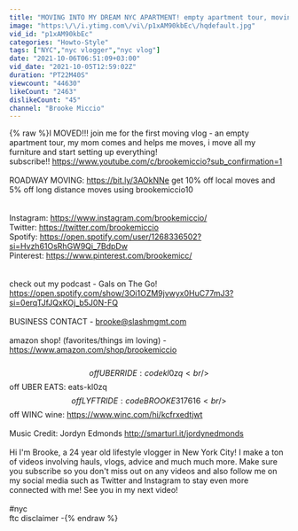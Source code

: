 ```yaml
---
title: "MOVING INTO MY DREAM NYC APARTMENT! empty apartment tour, moving vlog #1"
image: "https:\/\/i.ytimg.com\/vi\/p1xAM90kbEc\/hqdefault.jpg"
vid_id: "p1xAM90kbEc"
categories: "Howto-Style"
tags: ["NYC","nyc vlogger","nyc vlog"]
date: "2021-10-06T06:51:09+03:00"
vid_date: "2021-10-05T12:59:02Z"
duration: "PT22M40S"
viewcount: "44630"
likeCount: "2463"
dislikeCount: "45"
channel: "Brooke Miccio"
---
```

{% raw %}I MOVED!!!  join me for the first moving vlog - an empty apartment tour, my mom comes and helps me moves, i move all my furniture and start setting up everything!<br />subscribe!! <a rel="nofollow" target="blank" href="https://www.youtube.com/c/brookemiccio?sub_confirmation=1">https://www.youtube.com/c/brookemiccio?sub_confirmation=1</a><br /><br />ROADWAY MOVING:  <a rel="nofollow" target="blank" href="https://bit.ly/3AOkNNe">https://bit.ly/3AOkNNe</a> get 10% off local moves and 5% off long distance moves using brookemiccio10<br /><br /><br />Instagram: <a rel="nofollow" target="blank" href="https://www.instagram.com/brookemiccio/">https://www.instagram.com/brookemiccio/</a><br />Twitter: <a rel="nofollow" target="blank" href="https://twitter.com/brookemiccio">https://twitter.com/brookemiccio</a><br />Spotify: <a rel="nofollow" target="blank" href="https://open.spotify.com/user/1268336502?si=Hvzh61OsRhGW9Qi_7BdpDw">https://open.spotify.com/user/1268336502?si=Hvzh61OsRhGW9Qi_7BdpDw</a><br />Pinterest: <a rel="nofollow" target="blank" href="https://www.pinterest.com/brookemicc/">https://www.pinterest.com/brookemicc/</a><br /><br /><br />check out my podcast - Gals on The Go!<br /><a rel="nofollow" target="blank" href="https://open.spotify.com/show/3Oi1OZM9jvwyx0HuC77mJ3?si=0erqTJfJQxKOj_b5J0N-FQ">https://open.spotify.com/show/3Oi1OZM9jvwyx0HuC77mJ3?si=0erqTJfJQxKOj_b5J0N-FQ</a><br /><br />BUSINESS CONTACT - brooke@slashmgmt.com<br /><br />amazon shop! (favorites/things im loving)  - <a rel="nofollow" target="blank" href="https://www.amazon.com/shop/brookemiccio">https://www.amazon.com/shop/brookemiccio</a><br /><br />$$ off UBER RIDE: code kl0zq   <br />$$ off UBER EATS: eats-kl0zq<br />$$ off LYFT RIDE: code BROOKE317616<br />$$ off WINC wine: <a rel="nofollow" target="blank" href="https://www.winc.com/hi/kcfrxedtjwt">https://www.winc.com/hi/kcfrxedtjwt</a><br /><br />Music Credit: Jordyn Edmonds <a rel="nofollow" target="blank" href="http://smarturl.it/jordynedmonds">http://smarturl.it/jordynedmonds</a> <br /><br />Hi I'm Brooke, a 24 year old lifestyle vlogger in New York City!  I make a ton of videos involving hauls, vlogs, advice and much much more. Make sure you subscribe so you don't miss out on any videos and also follow me on my social media such as Twitter and Instagram to stay even more connected with me! See you in my next video!<br /><br />#nyc <br />ftc disclaimer -{% endraw %}
